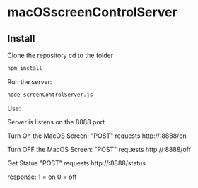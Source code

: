 # macOSscreenControlServer

## Install

Clone the repository
cd to the folder

```bash
npm install
```

Run the server:

```bash
node screenControlServer.js
```

Use:

Server is listens on the 8888 port

Turn On the MacOS Screen:
"POST" requests
http://<HOST>:8888/on

Turn OFF the MacOS Screen:
"POST" requests
http://<HOST>:8888/off

Get Status
"POST" requests
http://<HOST>:8888/status

response:
1 = on
0 = off